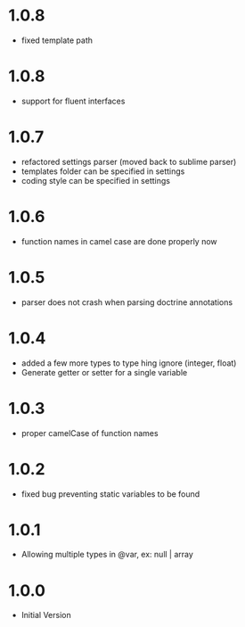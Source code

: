 1.0.8
=====
* fixed template path

1.0.8
=====
* support for fluent interfaces

1.0.7
=====
* refactored settings parser (moved back to sublime parser)
* templates folder can be specified in settings
* coding style can be specified in settings

1.0.6
=====
* function names in camel case are done properly now

1.0.5
=====
* parser does not crash when parsing doctrine annotations

1.0.4
=====
* added a few more types to type hing ignore (integer, float)
* Generate getter or setter for a single variable

1.0.3
=====
* proper camelCase of function names

1.0.2
=====
* fixed bug preventing static variables to be found

1.0.1
=====
* Allowing multiple types in @var, ex: null | array


1.0.0
=====
* Initial Version
